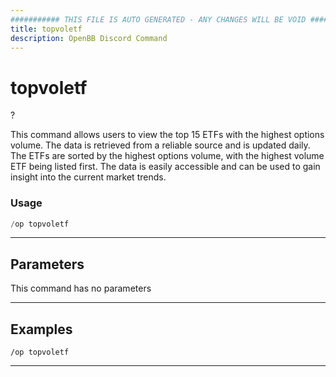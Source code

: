```yaml
---
########### THIS FILE IS AUTO GENERATED - ANY CHANGES WILL BE VOID ###########
title: topvoletf
description: OpenBB Discord Command
---
```


# topvoletf

?

This command allows users to view the top 15 ETFs with the highest options volume. The data is retrieved from a reliable source and is updated daily. The ETFs are sorted by the highest options volume, with the highest volume ETF being listed first. The data is easily accessible and can be used to gain insight into the current market trends.

### Usage

```python wordwrap
/op topvoletf
```

---

## Parameters

This command has no parameters



---

## Examples

```
/op topvoletf
```
---
